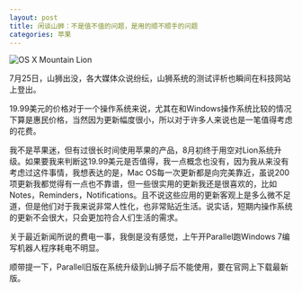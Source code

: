 ```yaml
---
layout: post
title: 闲谈山狮：不是值不值的问题，是用的顺不顺手的问题
categories: 苹果
---
```

![OS X Mountain Lion](http://pic.yupoo.com/perrydu/Ce52N0mM/ayXxJ.jpg)

7月25日，山狮出没，各大媒体众说纷纭，山狮系统的测试评析也瞬间在科技网站上登出。

19.99美元的价格对于一个操作系统来说，尤其在和Windows操作系统比较的情况下算是惠民价格，当然因为更新幅度很小，所以对于许多人来说也是一笔值得考虑的花费。

我不是苹果迷，但有过很长时间使用苹果的产品，8月初终于用空对Lion系统升级。如果要我来判断这19.99美元是否值得，我一点概念也没有，因为我从来没有考虑过这件事情，我想表达的是，Mac OS每一次更新都是向完美靠近，虽说200项更新我都觉得有一点也不靠谱，但一些很实用的更新我还是很喜欢的，比如Notes，Reminders，Notifications。且不说这些应用的更新客观上是多么微不足道，但是他们对于我来说非常人性化，也非常贴近生活。说实话，短期内操作系统的更新不会很大，只会更加符合人们生活的需求。

关于最近新闻所说的费电一事，我倒是没有感觉，上午开Parallel跑Windows 7编写机器人程序耗电不明显。

顺带提一下，Parallel旧版在系统升级到山狮子后不能使用，要在官网上下载最新版。